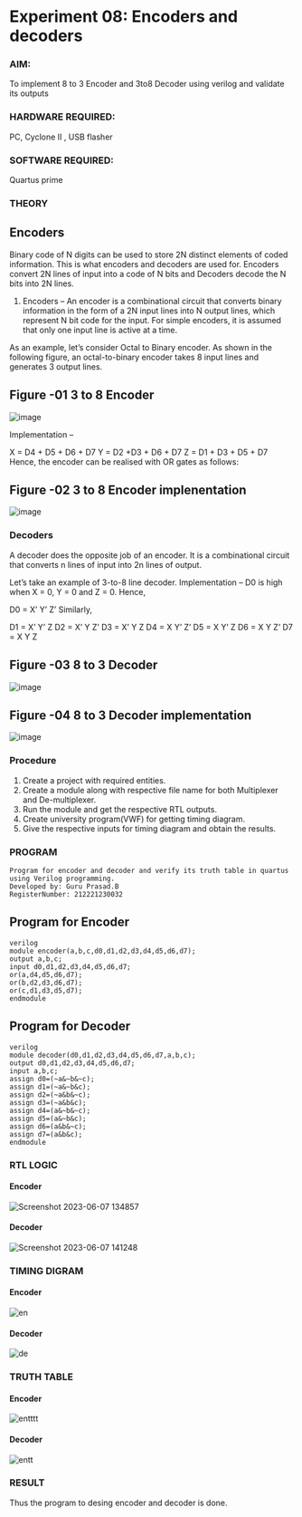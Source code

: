 # Experiment 08: Encoders and decoders 
### AIM: 
To implement 8 to 3 Encoder and  3to8 Decoder using verilog and validate its outputs
### HARDWARE REQUIRED:  
PC, Cyclone II , USB flasher
### SOFTWARE REQUIRED:  
Quartus prime
### THEORY 
## Encoders
Binary code of N digits can be used to store 2N distinct elements of coded information. This is what encoders and decoders are used for. Encoders convert 2N lines of input into a code of N bits and Decoders decode the N bits into 2N lines.

1. Encoders –
An encoder is a combinational circuit that converts binary information in the form of a 2N input lines into N output lines, which represent N bit code for the input. For simple encoders, it is assumed that only one input line is active at a time.

As an example, let’s consider Octal to Binary encoder. As shown in the following figure, an octal-to-binary encoder takes 8 input lines and generates 3 output lines.

## Figure -01 3 to 8 Encoder 
![image](https://user-images.githubusercontent.com/36288975/171543588-bc0746df-a173-4b35-989e-5fb7d385fe8a.png)
 


Implementation –

X = D4 + D5 + D6 + D7
Y = D2 +D3 + D6 + D7
Z = D1 + D3 + D5 + D7 
Hence, the encoder can be realised with OR gates as follows:

## Figure -02 3 to 8 Encoder implenentation 
![image](https://user-images.githubusercontent.com/36288975/171543740-68403b82-aa93-4c98-9343-f32b14885a2e.png)


### Decoders 
A decoder does the opposite job of an encoder. It is a combinational circuit that converts n lines of input into 2n lines of output.

Let’s take an example of 3-to-8 line decoder.
Implementation –
D0 is high when X = 0, Y = 0 and Z = 0. Hence,

D0 = X’ Y’ Z’ 
Similarly,

D1 = X’ Y’ Z
D2 = X’ Y Z’
D3 = X’ Y Z
D4 = X Y’ Z’
D5 = X Y’ Z
D6 = X Y Z’
D7 = X Y Z 

## Figure -03 8 to 3 Decoder 
![image](https://user-images.githubusercontent.com/36288975/171543978-ee2d0671-2846-40a1-8705-507fd6287a49.png)

## Figure -04 8 to 3 Decoder implementation 
![image](https://user-images.githubusercontent.com/36288975/171543866-5a6eace6-8683-49d7-9c4f-a7cb30ec3035.png)


### Procedure
1. Create a project with required entities.
2. Create a module along with respective file name for both Multiplexer and De-multiplexer.
3. Run the module and get the respective RTL outputs.
4. Create university program(VWF) for getting timing diagram.
5. Give the respective inputs for timing diagram and obtain the results.

### PROGRAM 
```
Program for encoder and decoder and verify its truth table in quartus using Verilog programming.
Developed by: Guru Prasad.B
RegisterNumber: 212221230032
```

## Program for Encoder
```
verilog
module encoder(a,b,c,d0,d1,d2,d3,d4,d5,d6,d7);
output a,b,c;
input d0,d1,d2,d3,d4,d5,d6,d7;
or(a,d4,d5,d6,d7);
or(b,d2,d3,d6,d7);
or(c,d1,d3,d5,d7);
endmodule
```
## Program for Decoder
```
verilog
module decoder(d0,d1,d2,d3,d4,d5,d6,d7,a,b,c);
output d0,d1,d2,d3,d4,d5,d6,d7;
input a,b,c;
assign d0=(~a&~b&~c);
assign d1=(~a&~b&c);
assign d2=(~a&b&~c);
assign d3=(~a&b&c);
assign d4=(a&~b&~c);
assign d5=(a&~b&c);
assign d6=(a&b&~c);
assign d7=(a&b&c);
endmodule
```

### RTL LOGIC 

#### Encoder

![Screenshot 2023-06-07 134857](https://github.com/Prajeeth17/Experiment-08-Encoders-and-decoders-/assets/120513885/3991bd6b-c01d-4a15-84b0-252bd01cf14b)

#### Decoder
![Screenshot 2023-06-07 141248](https://github.com/Prajeeth17/Experiment-08-Encoders-and-decoders-/assets/120513885/821536cf-c731-4024-b563-6a08e312e8c0)

### TIMING DIGRAM

#### Encoder

![en](https://github.com/Prajeeth17/Experiment-08-Encoders-and-decoders-/assets/120513885/3bac2139-a1d7-4ef4-8610-0e7b28f39ea4)

#### Decoder

![de](https://github.com/Prajeeth17/Experiment-08-Encoders-and-decoders-/assets/120513885/b86a6952-fffa-4cf9-9ae0-cb994ec0ad13)

### TRUTH TABLE 

#### Encoder
![entttt](https://github.com/Prajeeth17/Experiment-08-Encoders-and-decoders-/assets/120513885/3eaa806b-e7a8-4a1b-a9a0-24c35703acf5)

#### Decoder
![entt](https://github.com/Prajeeth17/Experiment-08-Encoders-and-decoders-/assets/120513885/ee1cb190-4215-4331-82f0-582457e13b91)

### RESULT
Thus the program to desing encoder and decoder is done.
